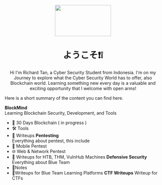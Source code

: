 <p align=center>
  <img width="180" height="100" src="./maxresdefault-removebg (1).png">
<p/>

<h1 align=center> ようこそ❗❕</h1>
<p align=center>
Hi I'm Richard Tan, a Cyber Security Student from Indonesia. I'm on my Journey to explore what the Cyber Security World has to offer, also Blockchain world. Learning something new every day is a valuable and exciting opportunity that I welcome with open arms!
</p>  

Here is a short summary of the content you can find here.  

**BlockMind**  
Learning Blockchain Security, Development, and Tools 
  - 🌱 30 Days Blockchain ( in progress )
  - 🛠️ Tools
  - 📰 Writeups
**Pentesting**    
Everything about pentest, this include
  - 📱 Mobile Pentest
  - 🌐 Web & Network Pentest
  - 📰 Writeups for HTB, THM, VulnHub Machines
**Defensive Security**
Everything about Blue Team
  - 📘Notes
  - 📰Writeups for Blue Team Learning Platforms
**CTF Writeups**
Writeup for CTFs

<!--
**AKROM-A/AKROM-A** is a ✨ _special_ ✨ repository because its `README.md` (this file) appears on your GitHub profile.

Here are some i
deas to get you started:

- 🔭 I’m currently working on ...
- 🌱 I’m currently learning ...
- 👯 I’m looking to collaborate on ...
- 🤔 I’m looking for help with ...
- 💬 Ask me about ...
- 📫 How to reach me: ...
- 😄 Pronouns: ...
- ⚡ Fun fact: ...
-->
